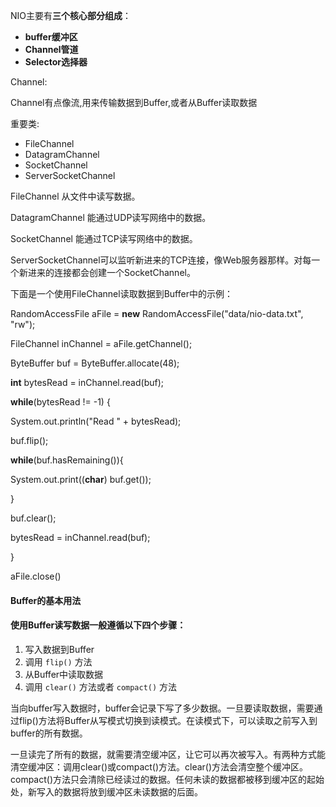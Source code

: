 NIO主要有**三个核心部分组成**：

* **buffer缓冲区**
* **Channel管道**
* **Selector选择器**

Channel:

Channel有点像流,用来传输数据到Buffer,或者从Buffer读取数据

重要类:

* FileChannel
* DatagramChannel
* SocketChannel
* ServerSocketChannel

FileChannel 从文件中读写数据。

DatagramChannel 能通过UDP读写网络中的数据。

SocketChannel 能通过TCP读写网络中的数据。

ServerSocketChannel可以监听新进来的TCP连接，像Web服务器那样。对每一个新进来的连接都会创建一个SocketChannel。

下面是一个使用FileChannel读取数据到Buffer中的示例：

 RandomAccessFile aFile = **new** RandomAccessFile\("data/nio-data.txt", "rw"\);

 FileChannel inChannel = aFile.getChannel\(\);

 ByteBuffer buf = ByteBuffer.allocate\(48\);



**int** bytesRead = inChannel.read\(buf\);

**while**\(bytesRead != -1\) {

 System.out.println\("Read " + bytesRead\);

 buf.flip\(\);

**while**\(buf.hasRemaining\(\)\){

 System.out.print\(\(**char**\) buf.get\(\)\);

 }

buf.clear\(\);

bytesRead = inChannel.read\(buf\);

}

 aFile.close\(\)

#### Buffer的基本用法

#### 使用Buffer读写数据一般遵循以下四个步骤：

1. 写入数据到Buffer
2. 调用
   `flip()`
   方法
3. 从Buffer中读取数据
4. 调用
   `clear()`
   方法或者
   `compact()`
   方法

当向buffer写入数据时，buffer会记录下写了多少数据。一旦要读取数据，需要通过flip\(\)方法将Buffer从写模式切换到读模式。在读模式下，可以读取之前写入到buffer的所有数据。

一旦读完了所有的数据，就需要清空缓冲区，让它可以再次被写入。有两种方式能清空缓冲区：调用clear\(\)或compact\(\)方法。clear\(\)方法会清空整个缓冲区。compact\(\)方法只会清除已经读过的数据。任何未读的数据都被移到缓冲区的起始处，新写入的数据将放到缓冲区未读数据的后面。

